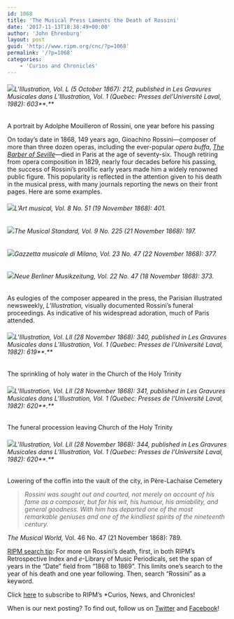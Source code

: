 ```yaml
---
id: 1068
title: 'The Musical Press Laments the Death of Rossini'
date: '2017-11-13T18:38:49+00:00'
author: 'John Ehrenburg'
layout: post
guid: 'http://www.ripm.org/cnc/?p=1068'
permalink: '/?p=1068'
categories:
    - 'Curios and Chronicles'
---
```


###### ![](http://www.ripm.org/cnc/wp-content/uploads/2017/11/9-Rossini.jpg)*L’Illustration,* Vol. L (5 October 1867): 212, published in *Les Gravures Musicales dans L’Illustration,* Vol. 1 (Quebec: Presses del’Université Laval, 1982): 603**.** 

A portrait by Adolphe Mouilleron of Rossini, one year before his passing

On today’s date in 1868, 149 years ago, Gioachino Rossini—composer of more than three dozen operas, including the ever-popular *opera buffa*, [*The Barber of Seville*](http://www.ripm.org/cnc/?p=345)—died in Paris at the age of seventy-six. Though retiring from opera composition in 1829, nearly four decades before his passing, the success of Rossini’s prolific early years made him a widely renowned public figure. This popularity is reflected in the attention given to his death in the musical press, with many journals reporting the news on their front pages. Here are some examples.

###### ![](http://www.ripm.org/cnc/wp-content/uploads/2017/11/10-Rossini.jpg)*L’Art musical,* Vol. 8 No. 51 (19 November 1868): 401.

###### *![](http://www.ripm.org/cnc/wp-content/uploads/2017/11/123479012346-rossini.jpg)The Musical Standard,* Vol. 9 No. 225 (21 November 1868): 197.

###### ![](http://www.ripm.org/cnc/wp-content/uploads/2017/11/12-Rossini.jpg)*Gazzetta musicale di Milano,* Vol. 23 No. 47 (22 November 1868): 377.

###### ![](http://www.ripm.org/cnc/wp-content/uploads/2017/11/13-Rossini.jpg)*Neue Berliner Musikzeitung,* Vol. 22 No. 47 (18 November 1868): 373.

As eulogies of the composer appeared in the press, the Parisian illustrated newsweekly, *L’Illustration,* visually documented Rossini’s funeral proceedings. As indicative of his widespread adoration, much of Paris attended.

###### ![](http://www.ripm.org/cnc/wp-content/uploads/2017/11/10-Rossini-1.jpg)*L’Illustration,* Vol. LII (28 November 1868): 340, published in *Les Gravures Musicales dans L’Illustration,* Vol. 1 (Quebec: Presses de l’Université Laval, 1982): 619**.**

The sprinkling of holy water in the Church of the Holy Trinity

###### ![](http://www.ripm.org/cnc/wp-content/uploads/2017/11/11-Rossini-1.jpg)*L’Illustration,* Vol. LII (28 November 1868): 341, published in *Les Gravures Musicales dans L’Illustration,* Vol. 1 (Quebec: Presses de l’Université Laval, 1982): 620**.**

The funeral procession leaving Church of the Holy Trinity

###### ![](http://www.ripm.org/cnc/wp-content/uploads/2017/11/12-Rossini-1-1024x858.jpg)*L’Illustration,* Vol. LII (28 November 1868): 344, published in *Les Gravures Musicales dans L’Illustration,* Vol. 1 (Quebec: Presses de l’Université Laval, 1982): 620**.**

Lowering of the coffin into the vault of the city, in Père-Lachaise Cemetery

> *Rossini was sought out and courted, not merely on account of his fame as a composer, but for his wit, his humour, his amiability, and general goodness. With him has departed one of the most remarkable geniuses and one of the kindliest spirits of the nineteenth century.*

*The Musical World,* Vol. 46 No. 47 (21 November 1868): 789.


<u>RIPM search tip</u>: For more on Rossini’s death, first, in both RIPM’s Retrospective Index and *e*-Library of Music Periodicals, set the span of years in the “Date” field from “1868 to 1869”. This limits one’s search to the year of his death and one year following. Then, search “Rossini” as a keyword.

Click [here](http://ripm.org/?page=cncsubscribe) to subscribe to RIPM’s *Curios, News, and Chronicles!

When is our next posting? To find out, follow us on [Twitter](https://twitter.com/RIPMCenter) and [Facebook](https://www.facebook.com/RIPMCenter/)!